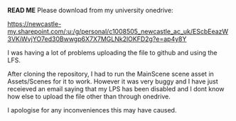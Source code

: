 **READ ME**
Please download from my university onedrive:

https://newcastle-my.sharepoint.com/:u:/g/personal/c1008505_newcastle_ac_uk/EScbEeazW3VKiWvjYO7ed30Bwwgp6X7X7MGLNk2lOKFD2g?e=ap4y8Y

I was having a lot of problems uploading the file to github and using the LFS.

After cloning the repository, I had to run the MainScene scene asset in Assets/Scenes for it to work.
However it was very buggy and I have just receieved an email saying that my LPS has been disabled and I dont know how else to upload the file other than through onedrive.

I apologise for any inconveniences this may have caused. 
